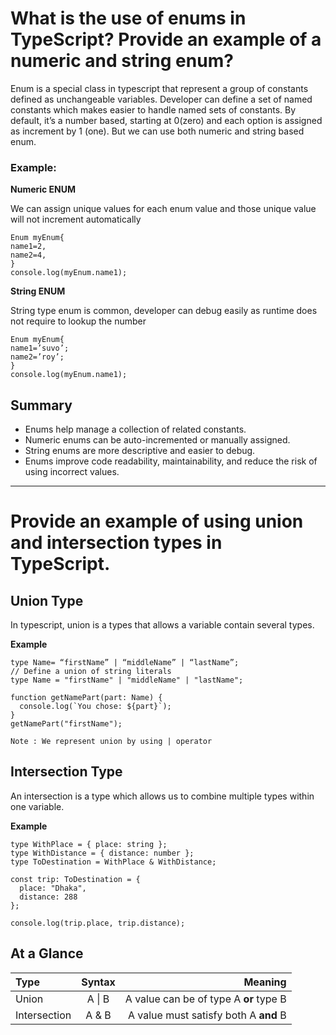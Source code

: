 # What is the use of enums in TypeScript? Provide an example of a numeric and string enum?
Enum is a special class in typescript that represent a group of constants defined as unchangeable variables. Developer can define a set of named constants which makes easier to handle named sets of constants.
By default, it’s a number based, starting at 0(zero) and each option is assigned as increment by 1 (one). But we can use both numeric and string based enum.

### Example:
**Numeric ENUM**

We can assign unique values for each  enum value and those unique value will not increment automatically
```
Enum myEnum{
name1=2,
name2=4,
}
console.log(myEnum.name1);
```

**String ENUM**

String type enum is common, developer can debug easily as runtime does not require to lookup the number
```
Enum myEnum{
name1=’suvo’;
name2=’roy’;
}
console.log(myEnum.name1);
```

## Summary
- Enums help manage a collection of related constants.
- Numeric enums can be auto-incremented or manually assigned.
- String enums are more descriptive and easier to debug.
- Enums improve code readability, maintainability, and reduce the risk of using incorrect values.



-----



# Provide an example of using union and intersection types in TypeScript.


## Union Type


In typescript, union is a types that allows a variable contain several types.

**Example**
```
type Name= “firstName” | “middleName” | “lastName”;
// Define a union of string literals
type Name = "firstName" | "middleName" | "lastName";

function getNamePart(part: Name) {
  console.log(`You chose: ${part}`);
}
getNamePart("firstName");
```

`Note : We represent union by using | operator`


## Intersection Type


An intersection is a type which allows us to combine multiple types within one variable.

**Example**
```
type WithPlace = { place: string };
type WithDistance = { distance: number };
type ToDestination = WithPlace & WithDistance;

const trip: ToDestination = {
  place: "Dhaka",
  distance: 288
};

console.log(trip.place, trip.distance);
```

## At a Glance

| Type         | Syntax  | Meaning                                      |
| :----------- | :-----: | --------------------------------------------:|
| Union        | A &#124; B | A value can be of type A **or** type B       |
| Intersection | A & B   | A value must satisfy both A **and** B        |

